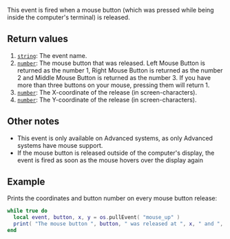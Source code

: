 This event is fired when a mouse button (which was pressed while being inside the computer's terminal) is released. 

## Return values
1. [`string`]: The event name.
2. [`number`]: The mouse button that was released. Left Mouse Button is returned as the number 1, Right Mouse Button is returned as the number 2 and Middle Mouse Button is returned as the number 3. If you have more than three buttons on your mouse, pressing them will return 1.
3. [`number`]: The X-coordinate of the release (in screen-characters).
4. [`number`]: The Y-coordinate of the release (in screen-characters).

## Other notes
- This event is only available on Advanced systems, as only Advanced systems have mouse support.
- If the mouse button is released outside of the computer's display, the event is fired as soon as the mouse hovers over the display again

## Example
Prints the coordinates and button number on every mouse button release:
```lua
while true do
  local event, button, x, y = os.pullEvent( "mouse_up" )
  print( "The mouse button ", button, " was released at ", x, " and ", y )
end
```

[`string`]: string
[`number`]: number